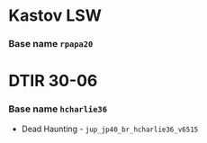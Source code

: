 # Kastov LSW
### Base name `rpapa20`

# DTIR 30-06
### Base name `hcharlie36`
- Dead Haunting - `jup_jp40_br_hcharlie36_v6515`

